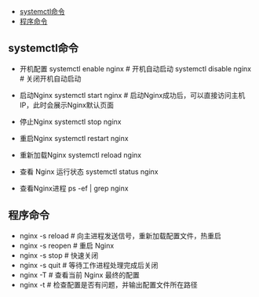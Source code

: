 - [systemctl命令](#systemctl命令)
- [程序命令](#程序命令)


## systemctl命令

- 开机配置
systemctl enable nginx # 开机自动启动
systemctl disable nginx # 关闭开机自动启动

- 启动Nginx
systemctl start nginx # 启动Nginx成功后，可以直接访问主机IP，此时会展示Nginx默认页面

- 停止Nginx
systemctl stop nginx

- 重启Nginx
systemctl restart nginx

- 重新加载Nginx
systemctl reload nginx

- 查看 Nginx 运行状态
systemctl status nginx

- 查看Nginx进程
ps -ef | grep nginx

## 程序命令
- nginx -s reload  # 向主进程发送信号，重新加载配置文件，热重启
- nginx -s reopen	 # 重启 Nginx
- nginx -s stop    # 快速关闭
- nginx -s quit    # 等待工作进程处理完成后关闭
- nginx -T         # 查看当前 Nginx 最终的配置
- nginx -t         # 检查配置是否有问题，并输出配置文件所在路径